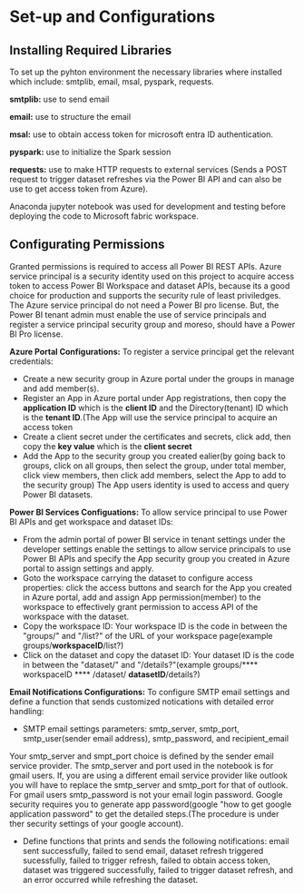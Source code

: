 # Set-up and Configurations

## Installing Required Libraries

To set up the pyhton environment the necessary libraries where installed which include: smtplib, email, msal, pyspark, requests.

**smtplib:** use to send email

**email:** use to structure the email

**msal:** use to obtain access token for microsoft entra ID authentication.

**pyspark:** use to initialize the Spark session

**requests:** use to make HTTP requests to external services (Sends a POST request to trigger dataset refreshes via the Power BI API and can also be use to get access token from Azure).

Anaconda jupyter notebook was used for development and testing before deploying the code to Microsoft fabric workspace.

## Configurating Permissions

Granted permissions is required to access all Power BI REST APIs. Azure service principal is a security identity used on this project to acquire access token to access Power BI Workspace and dataset APIs,
because its a good choice for production and supports the security rule of least priviledges. The Azure service principal do not need a Power BI pro license. But, the Power BI tenant admin must enable
the use of service principals and register a service principal security group and moreso, should have a Power BI Pro license.

**Azure Portal Configurations:** To register a service principal get the relevant credentials:
- Create a new security group in Azure portal under the groups in manage and add member(s).
- Register an App in Azure portal under App registrations, then copy the **application ID** which is the **client ID** and the Directory(tenant) ID which is the **tenant ID**.(The App will use the service principal to acquire an access token
- Create a client secret under the certificates and secrets, click add, then copy the **key value** which is the **client secret**
- Add the App to the security group you created ealier(by going back to groups, click on all groups, then select the group, under total member, click view members, then click add members, select the App to add to the security group)
The App users identity is used to access and query Power BI datasets.

**Power BI Services Configuations:** To allow service principal to use Power BI APIs and get workspace and dataset IDs:
- From the admin portal of power BI service in tenant settings under the developer settings enable the settings to allow service principals to use Power BI APIs and specify the App security group you created in Azure portal to assign settings and apply.
- Goto the workspace carrying the dataset to configure access properties: click the access buttons and search for the App you created in Azure portal, add and assign App permission(member) to the workspace to effectively grant permission to access API
  of the workspace with the dataset.
- Copy the workspace ID: Your workspace ID is the code in between the "groups/" and "/list?" of the URL of your workspace page(example groups/****workspaceID****/list?)
- Click on the dataset and copy the dataset ID: Your dataset ID is the code in between the "dataset/" and "/details?"(example groups/**** workspaceID **** /dataset/ ****datasetID****/details?)

**Email Notifications Configurations:** To configure SMTP email settings and define a function that sends customized notications with detailed error handling:
- SMTP email settings parameters: smtp_server, smtp_port, smtp_user(sender email address), smtp_password, and recipient_email

Your smtp_server and smpt_port choice is defined by the sender email service provider. The smtp_server and port used in the notebook is for gmail users. If, you are using a different email service provider like outlook you will have to replace the smtp_server and smtp_port for that of outlook. For gmail users smtp_password is not your email login password. Google security requires you to generate app password(google "how to get google application password" to get the detailed steps.(The procedure is under ther security settings of your google account). 

- Define functions that prints and sends the following notifications: email sent successfully, failed to send email, dataset refresh triggered sucessfully, failed to trigger refresh, failed to obtain access token, dataset was triggered successfully, failed to trigger dataset refresh, and an error occurred while refreshing the dataset.


